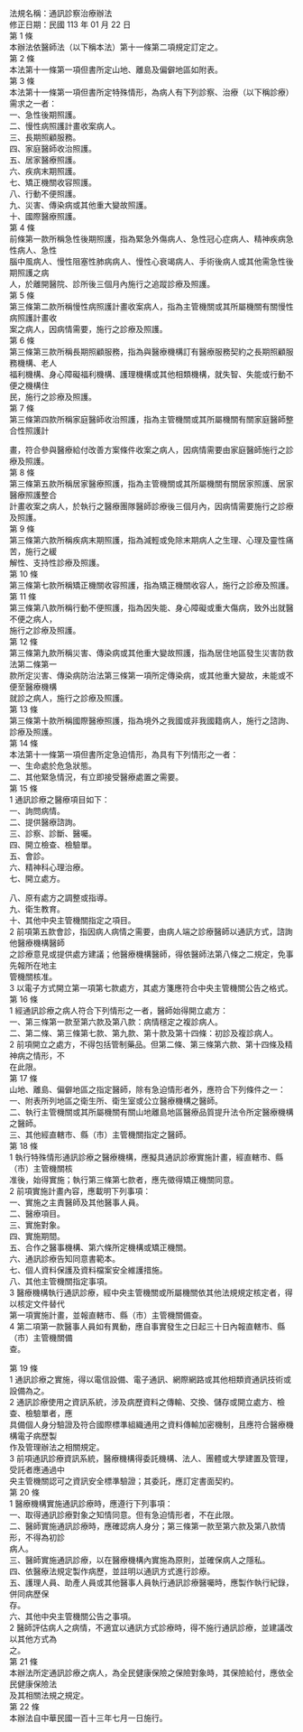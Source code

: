 法規名稱：通訊診察治療辦法  
修正日期：民國 113 年 01 月 22 日  
第 1 條  
本辦法依醫師法（以下稱本法）第十一條第二項規定訂定之。  
第 2 條  
本法第十一條第一項但書所定山地、離島及偏僻地區如附表。  
第 3 條  
本法第十一條第一項但書所定特殊情形，為病人有下列診察、治療（以下稱診療）需求之一者：  
一、急性後期照護。  
二、慢性病照護計畫收案病人。  
三、長期照顧服務。  
四、家庭醫師收治照護。  
五、居家醫療照護。  
六、疾病末期照護。  
七、矯正機關收容照護。  
八、行動不便照護。  
九、災害、傳染病或其他重大變故照護。  
十、國際醫療照護。  
第 4 條  
前條第一款所稱急性後期照護，指為緊急外傷病人、急性冠心症病人、精神疾病急性病人、急性  
腦中風病人、慢性阻塞性肺病病人、慢性心衰竭病人、手術後病人或其他需急性後期照護之病  
人，於離開醫院、診所後三個月內施行之追蹤診療及照護。  
第 5 條  
第三條第二款所稱慢性病照護計畫收案病人，指為主管機關或其所屬機關有關慢性病照護計畫收  
案之病人，因病情需要，施行之診療及照護。  
第 6 條  
第三條第三款所稱長期照顧服務，指為與醫療機構訂有醫療服務契約之長期照顧服務機構、老人  
福利機構、身心障礙福利機構、護理機構或其他相類機構，就失智、失能或行動不便之機構住  
民，施行之診療及照護。  
第 7 條  
第三條第四款所稱家庭醫師收治照護，指為主管機關或其所屬機關有關家庭醫師整合性照護計  


畫，符合參與醫療給付改善方案條件收案之病人，因病情需要由家庭醫師施行之診療及照護。  
第 8 條  
第三條第五款所稱居家醫療照護，指為主管機關或其所屬機關有關居家照護、居家醫療照護整合  
計畫收案之病人，於執行之醫療團隊醫師診療後三個月內，因病情需要施行之診療及照護。  
第 9 條  
第三條第六款所稱疾病末期照護，指為減輕或免除末期病人之生理、心理及靈性痛苦，施行之緩  
解性、支持性診療及照護。  
第 10 條  
第三條第七款所稱矯正機關收容照護，指為矯正機關收容人，施行之診療及照護。  
第 11 條  
第三條第八款所稱行動不便照護，指為因失能、身心障礙或重大傷病，致外出就醫不便之病人，  
施行之診療及照護。  
第 12 條  
第三條第九款所稱災害、傳染病或其他重大變故照護，指為居住地區發生災害防救法第二條第一  
款所定災害、傳染病防治法第三條第一項所定傳染病，或其他重大變故，未能或不便至醫療機構  
就診之病人，施行之診療及照護。  
第 13 條  
第三條第十款所稱國際醫療照護，指為境外之我國或非我國籍病人，施行之諮詢、診療及照護。  
第 14 條  
本法第十一條第一項但書所定急迫情形，為具有下列情形之一者：  
一、生命處於危急狀態。  
二、其他緊急情況，有立即接受醫療處置之需要。  
第 15 條  
1 通訊診療之醫療項目如下：  
一、詢問病情。  
二、提供醫療諮詢。  
三、診察、診斷、醫囑。  
四、開立檢查、檢驗單。  
五、會診。  
六、精神科心理治療。  
七、開立處方。  


八、原有處方之調整或指導。  
九、衛生教育。  
十、其他中央主管機關指定之項目。  
2 前項第五款會診，指因病人病情之需要，由病人端之診療醫師以通訊方式，諮詢他醫療機構醫師  
之診療意見或提供處方建議；他醫療機構醫師，得依醫師法第八條之二規定，免事先報所在地主  
管機關核准。  
3 以電子方式開立第一項第七款處方，其處方箋應符合中央主管機關公告之格式。  
第 16 條  
1 經通訊診療之病人符合下列情形之一者，醫師始得開立處方：  
一、第三條第一款至第六款及第八款：病情穩定之複診病人。  
二、第二條、第三條第七款、第九款、第十款及第十四條：初診及複診病人。  
2 前項開立之處方，不得包括管制藥品。但第二條、第三條第六款、第十四條及精神病之情形，不  
在此限。  
第 17 條  
山地、離島、偏僻地區之指定醫師，除有急迫情形者外，應符合下列條件之一：  
一、附表所列地區之衛生所、衛生室或公立醫療機構之醫師。  
二、執行主管機關或其所屬機關有關山地離島地區醫療品質提升法令所定醫療機構之醫師。  
三、其他經直轄市、縣（市）主管機關指定之醫師。  
第 18 條  
1 執行特殊情形通訊診療之醫療機構，應擬具通訊診療實施計畫，經直轄市、縣（市）主管機關核  
准後，始得實施；執行第三條第七款者，應先徵得矯正機關同意。  
2 前項實施計畫內容，應載明下列事項：  
一、實施之主責醫師及其他醫事人員。  
二、醫療項目。  
三、實施對象。  
四、實施期間。  
五、合作之醫事機構、第六條所定機構或矯正機關。  
六、通訊診療告知同意書範本。  
七、個人資料保護及資料檔案安全維護措施。  
八、其他主管機關指定事項。  
3 醫療機構執行通訊診療，經中央主管機關或所屬機關依其他法規規定核定者，得以核定文件替代  
第一項實施計畫，並報直轄市、縣（市）主管機關備查。  
4 第二項第一款醫事人員如有異動，應自事實發生之日起三十日內報直轄市、縣（市）主管機關備  
查。  


第 19 條  
1 通訊診療之實施，得以電信設備、電子通訊、網際網路或其他相類資通訊技術或設備為之。  
2 通訊診療使用之資訊系統，涉及病歷資料之傳輸、交換、儲存或開立處方、檢查、檢驗單者，應  
具備個人身分驗證及符合國際標準組織通用之資料傳輸加密機制，且應符合醫療機構電子病歷製  
作及管理辦法之相關規定。  
3 前項通訊診療資訊系統，醫療機構得委託機構、法人、團體或大學建置及管理，受託者應通過中  
央主管機關認可之資訊安全標準驗證；其委託，應訂定書面契約。  
第 20 條  
1 醫療機構實施通訊診療時，應遵行下列事項：  
一、取得通訊診療對象之知情同意。但有急迫情形者，不在此限。  
二、醫師實施通訊診療時，應確認病人身分；第三條第一款至第六款及第八款情形，不得為初診  
病人。  
三、醫師實施通訊診療，以在醫療機構內實施為原則，並確保病人之隱私。  
四、依醫療法規定製作病歷，並註明以通訊方式進行診療。  
五、護理人員、助產人員或其他醫事人員執行通訊診療醫囑時，應製作執行紀錄，併同病歷保  
存。  
六、其他中央主管機關公告之事項。  
2 醫師評估病人之病情，不適宜以通訊方式診療時，得不施行通訊診療，並建議改以其他方式為  
之。  
第 21 條  
本辦法所定通訊診療之病人，為全民健康保險之保險對象時，其保險給付，應依全民健康保險法  
及其相關法規之規定。  
第 22 條  
本辦法自中華民國一百十三年七月一日施行。  


